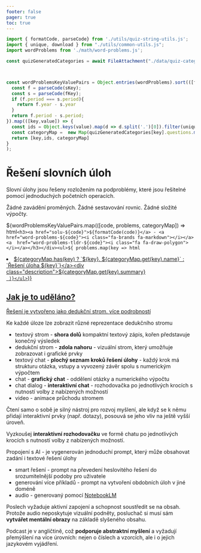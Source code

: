 ```yaml
---
footer: false
pager: true
toc: true
---
```

<style>
  .description {
    font-size: 12px;
    font-style: italic;
  }
 
</style>
```js
import { formatCode, parseCode} from './utils/quiz-string-utils.js';
import { unique, download } from "./utils/common-utils.js";
import wordProblems from './math/word-problems.js';

const quizGeneratedCategories = await FileAttachment("./data/quiz-categories-gemini-2.5-flash.json").json();



const wordProblemsKeyValuePairs = Object.entries(wordProblems).sort(([fKey],[sKey]) => {
  const f = parseCode(sKey);
  const s = parseCode(fKey);
  if (f.period === s.period){
    return f.year - s.year
  }
  return f.period - s.period;  
}).map(([key,value]) => {
  const ids = Object.keys(value).map(d => d.split('.')[0]).filter(unique).sort((f,s) => f - s)
  const categoryMap =  new Map(quizGeneratedCategories[key].questions.map(d => [d.id,d]));
  return [key,ids, categoryMap]
}
);
```

# Řešení slovních úloh

Slovní úlohy jsou řešeny rozložením na podproblémy, které jsou řešitelné pomocí jednoduchých početních operacích.

<div class="tip" label="Řešení pouze logickou úvahou">
  Žádné zavádění proměných. Žádné sestavování rovnic. Žádné složité výpočty.
</div>


${wordProblemsKeyValuePairs.map(([code, problems, categoryMap]) => html`<h3><a href="solu-${code}">${formatCode(code)}</a> - <a href="word-problems-${code}"><i class="fa-brands fa-markdown"></i></a> <a  href="word-problems-tldr-${code}"><i class="fa fa-draw-polygon"></i></a></h3></div><ul>${
  problems.map(key => html`<li><a href="./word-problem-${code}-n-${key}">${categoryMap.has(key) ? `${key}. ${categoryMap.get(key).name}` : `Řešení úloha ${key}`}</a><div class="description">${categoryMap.get(key).summary}</div></li>`
)}</ul>`)}


## Jak je to uděláno?

Řešení je vytvořeno jako dedukční strom. [více podrobností](/math-deduction)

Ke každé úloze lze zobrazit různé reprezentace dedukčního stromu
- textový strom - **shora dolů** kompaktní textový zápis, kořen představuje konečný výsledek
- dedukční strom - **zdola nahoru** - vizuální strom, který umožňuje zobrazovat i grafické prvky
- textový chat - **plochý seznam kroků řešení úlohy** - každý krok má strukturu otázka, vstupy a vyvozený závěr spolu s numerickým výpočtem
- chat - **grafický chat** - oddělení otázky a numerického výpočtu
- chat dialog - **interaktivní chat** - rozhodovačka po jednotlivých krocích s nutností volby z nabízených možností
- video - animace průchodu stromem

<div class="tip" label="Rozhodovačka">  
  Čtení samo o sobě je silný nástroj pro rozvoj myšlení, ale když se k němu přidají interaktivní prvky (např. dotazy), posouvá se jeho vliv na ještě vyšší úroveň.

  Vyzkoušej <b>interaktivní rozhodovačku</b> ve formě chatu po jednotlivých krocích s nutností volby z nabízených možností.
</div>

Propojení s AI - je vygenerován jednoduchí prompt, který může obsahovat zadání i textové řešení úlohy
- smart řešení - prompt na převedení heslovitého řešení do srozumitelnější podoby pro uživatele
- generování více příkladů - prompt na vytvoření obdobních úloh v jiné doméně
- audio - generovaný pomocí <a href="https://notebooklm.google.com/"><i class="fa-brands fa-google"></i> NotebookLM</a>

<div class="tip" label="Poslechni si podcast">
  Poslech vyžaduje aktivní zapojení a schopnost soustředit se na obsah. Protože audio neposkytuje vizuální podněty, posluchač si musí sám <b>vytvářet mentální obrazy</b> na základě slyšeného obsahu.
  
  Podcast je v angličtině, což <b>podporuje abstraktní myšlení</b> a vyžadují přemýšlení na více úrovních: nejen o číslech a vzorcích, ale i o jejich jazykovém vyjádření.
</div>

